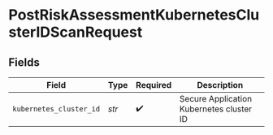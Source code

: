 # PostRiskAssessmentKubernetesClusterIDScanRequest


## Fields

| Field                                    | Type                                     | Required                                 | Description                              |
| ---------------------------------------- | ---------------------------------------- | ---------------------------------------- | ---------------------------------------- |
| `kubernetes_cluster_id`                  | *str*                                    | :heavy_check_mark:                       | Secure Application Kubernetes cluster ID |